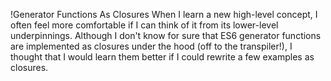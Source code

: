 !Generator Functions As Closures
When I learn a new high-level concept, I often feel more comfortable if I can think of it from its lower-level underpinnings.
Although I don't know for sure that ES6 generator functions are implemented as closures under the hood (off to the transpiler!), I thought that I would learn them better if I could rewrite a few examples as closures.